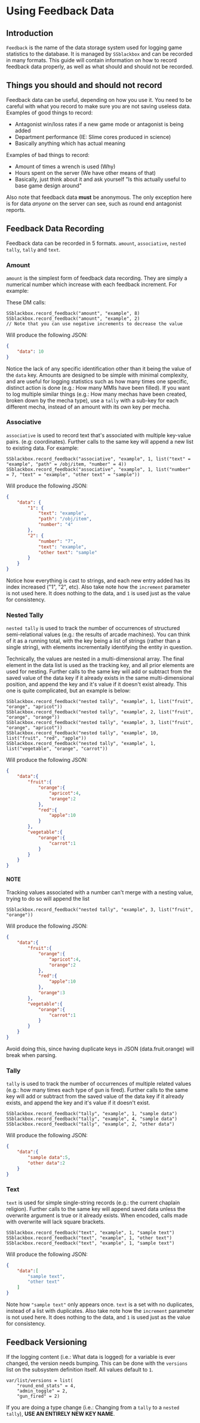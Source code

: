 # Using Feedback Data

## Introduction

`Feedback` is the name of the data storage system used for logging game
statistics to the database. It is managed by `SSblackbox` and can be recorded in
many formats. This guide will contain information on how to record feedback data
properly, as well as what should and should not be recorded.

## Things you should and should not record

Feedback data can be useful, depending on how you use it. You need to be careful
with what you record to make sure you are not saving useless data. Examples of
good things to record:

- Antagonist win/loss rates if a new game mode or antagonist is being added
- Department performance (IE: Slime cores produced in science)
- Basically anything which has actual meaning

Examples of bad things to record:

- Amount of times a wrench is used (Why)
- Hours spent on the server (We have other means of that)
- Basically, just think about it and ask yourself "Is this actually useful to
  base game design around"

Also note that feedback data **must** be anonymous. The only exception here is
for data *anyone* on the server can see, such as round end antagonist reports.

## Feedback Data Recording

Feedback data can be recorded in 5 formats. `amount`, `associative`, `nested
tally`, `tally` and `text`.

### Amount

`amount` is the simplest form of feedback data recording. They are simply a
numerical number which increase with each feedback increment. For example:

These DM calls:

```dm
SSblackbox.record_feedback("amount", "example", 8)
SSblackbox.record_feedback("amount", "example", 2)
// Note that you can use negative increments to decrease the value
```

Will produce the following JSON:

```json
{
	"data": 10
}
```

Notice the lack of any specific identification other than it being the value of
the `data` key. Amounts are designed to be simple with minimal complexity, and
are useful for logging statistics such as how many times one specific, distinct
action is done (e.g.: How many MMIs have been filled). If you want to log
multiple similar things (e.g.: How many mechas have been created, broken down by
the mecha type), use a `tally` with a sub-key for each different mecha, instead
of an amount with its own key per mecha.

### Associative

`associative` is used to record text that's associated with multiple key-value
pairs. (e.g: coordinates). Further calls to the same key will append a new list
to existing data. For example:

```dm
SSblackbox.record_feedback("associative", "example", 1, list("text" = "example", "path" = /obj/item, "number" = 4))
SSblackbox.record_feedback("associative", "example", 1, list("number" = 7, "text" = "example", "other text" = "sample"))
```

Will produce the following JSON:

```json
{
    "data": {
        "1": {
            "text": "example",
            "path": "/obj/item",
            "number": "4"
        },
        "2": {
            "number": "7",
            "text": "example",
            "other text": "sample"
        }
    }
}
```

Notice how everything is cast to strings, and each new entry added has its index
increased ("1", "2", etc). Also take note how the `increment` parameter is not
used here. It does nothing to the data, and `1` is used just as the value for
consistency.

### Nested Tally

`nested tally` is used to track the number of occurrences of structured
semi-relational values (e.g.: the results of arcade machines). You can think of
it as a running total, with the key being a list of strings (rather than a
single string), with elements incrementally identifying the entity in question.

Technically, the values are nested in a multi-dimensional array. The final
element in the data list is used as the tracking key, and all prior elements are
used for nesting. Further calls to the same key will add or subtract from the
saved value of the data key if it already exists in the same multi-dimensional
position, and append the key and it's value if it doesn't exist already. This
one is quite complicated, but an example is below:

```dm
SSblackbox.record_feedback("nested tally", "example", 1, list("fruit", "orange", "apricot"))
SSblackbox.record_feedback("nested tally", "example", 2, list("fruit", "orange", "orange"))
SSblackbox.record_feedback("nested tally", "example", 3, list("fruit", "orange", "apricot"))
SSblackbox.record_feedback("nested tally", "example", 10, list("fruit", "red", "apple"))
SSblackbox.record_feedback("nested tally", "example", 1, list("vegetable", "orange", "carrot"))
```

Will produce the following JSON:

```json
{
    "data":{
        "fruit":{
            "orange":{
                "apricot":4,
                "orange":2
            },
            "red":{
                "apple":10
            }
        },
        "vegetable":{
            "orange":{
                "carrot":1
            }
        }
    }
}
```

#### NOTE

Tracking values associated with a number can't merge with a nesting value,
trying to do so will append the list

```dm
SSblackbox.record_feedback("nested tally", "example", 3, list("fruit", "orange"))
```

Will produce the following JSON:

```json
{
    "data":{
        "fruit":{
            "orange":{
                "apricot":4,
                "orange":2
            },
            "red":{
                "apple":10
            },
            "orange":3
        },
        "vegetable":{
            "orange":{
                "carrot":1
            }
        }
    }
}
```

Avoid doing this, since having duplicate keys in JSON (data.fruit.orange) will
break when parsing.

### Tally

`tally` is used to track the number of occurrences of multiple related values
(e.g.: how many times each type of gun is fired). Further calls to the same key
will add or subtract from the saved value of the data key if it already exists,
and append the key and it's value if it doesn't exist.

```dm
SSblackbox.record_feedback("tally", "example", 1, "sample data")
SSblackbox.record_feedback("tally", "example", 4, "sample data")
SSblackbox.record_feedback("tally", "example", 2, "other data")
```

Will produce the following JSON:

```json
{
    "data":{
        "sample data":5,
        "other data":2
    }
}
```

### Text

`text` is used for simple single-string records (e.g.: the current chaplain
religion). Further calls to the same key will append saved data unless the
overwrite argument is true or it already exists. When encoded, calls made with
overwrite will lack square brackets.

```dm
SSblackbox.record_feedback("text", "example", 1, "sample text")
SSblackbox.record_feedback("text", "example", 1, "other text")
SSblackbox.record_feedback("text", "example", 1, "sample text")
```

Will produce the following JSON:

```json
{
    "data":[
        "sample text",
        "other text"
    ]
}
```

Note how `"sample text"` only appears once. `text` is a set with no duplicates,
instead of a list with duplicates. Also take note how the `increment` parameter
is not used here. It does nothing to the data, and `1` is used just as the value
for consistency.

## Feedback Versioning

If the logging content (i.e.: What data is logged) for a variable is ever
changed, the version needs bumping. This can be done with the `versions` list on
the subsystem definition itself. All values default to `1`.

```dm
var/list/versions = list(
    "round_end_stats" = 4,
    "admin_toggle" = 2,
    "gun_fired" = 2)
```

If you are doing a type change (i.e.: Changing from a `tally` to a `nested
tally`), **USE AN ENTIRELY NEW KEY NAME**.
